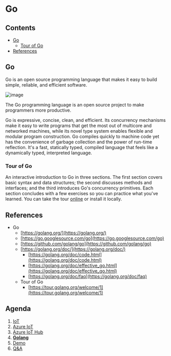 # Go <!-- omit in toc -->

## Contents <!-- omit in toc -->

- [Go](#go)
  - [Tour of Go](#tour-of-go)
- [References](#references)

## Go

Go is an open source programming language that makes it easy to build simple, reliable, and efficient software.

![image](https://camo.githubusercontent.com/2b507540e2681c1a25698f246b9dca69c30548ed66a7323075b0224cbb1bf058/68747470733a2f2f676f6c616e672e6f72672f646f632f676f706865722f6669766579656172732e6a7067)

The Go programming language is an open source project to make programmers more productive.

Go is expressive, concise, clean, and efficient.
Its concurrency mechanisms make it easy to write programs that get the most out of multicore and networked machines, while its novel type system enables flexible and modular program construction.
Go compiles quickly to machine code yet has the convenience of garbage collection and the power of run-time reflection.
It's a fast, statically typed, compiled language that feels like a dynamically typed, interpreted language.

### Tour of Go

An interactive introduction to Go in three sections.
The first section covers basic syntax and data structures; the second discusses methods and interfaces; and the third introduces Go's concurrency primitives.
Each section concludes with a few exercises so you can practice what you've learned.
You can take the tour [online](https://tour.golang.org/welcome/1) or install it locally.

## References

- Go
  - [https://golang.org/](https://golang.org/)
  - [https://go.googlesource.com/go](https://go.googlesource.com/go)
  - [https://github.com/golang/go](https://github.com/golang/go)
  - [https://golang.org/doc/](https://golang.org/doc/)
    - [https://golang.org/doc/code.html](https://golang.org/doc/code.html)
    - [https://golang.org/doc/effective_go.html](https://golang.org/doc/effective_go.html)
    - [https://golang.org/doc/faq](https://golang.org/doc/faq)
  - Tour of Go
    - [https://tour.golang.org/welcome/1](https://tour.golang.org/welcome/1)

## Agenda <!-- omit in toc -->

1. [IoT](02.iot.md)
1. [Azure IoT](03.azure-iot.md)
1. [Azure IoT Hub](04.azure-iot-hub.md)
1. [**Golang**](05.golang.md)
1. [Demo](06.demo.md)
1. [Q&A](07.q&a.md)
